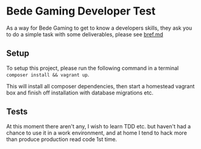 # Bede Gaming Developer Test
As a way for Bede Gaming to get to know a developers skills, they ask you to do a simple task with some deliverables, please see [bref.md](bref.md)

## Setup
To setup this project, please run the following command in a terminal `composer install && vagrant up`.  
  
This will install all composer dependencies, then start a homestead vagrant box and finish off installation with database migrations etc.

## Tests
At this moment there aren't any, I wish to learn TDD etc. but haven't had a chance to use it in a work environment, and at home I tend to hack more than produce production read code 1st time.
